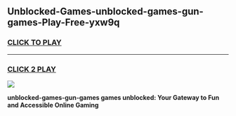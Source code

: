 
## Unblocked-Games-unblocked-games-gun-games-Play-Free-yxw9q
<h3>
<a href="https://premium76.site?title=unblocked-games-gun-games&ref=21A">CLICK TO PLAY</a></h3>
<hr>

<h3>
<a href="https://premium76.site?title=unblocked-games-gun-games&ref=21A">CLICK 2 PLAY</a>
  
</h3>

<a href="https://premium76.site?title=unblocked-games-gun-games&ref=21A"><img src="https://clearcache.store/games.png"></a>


**unblocked-games-gun-games games unblocked: Your Gateway to Fun and Accessible Online Gaming**
